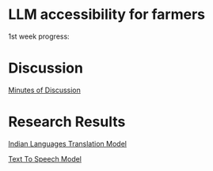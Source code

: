 # LLM accessibility for farmers

1st week progress:
# Discussion
[Minutes of Discussion](Minutes-of-Discussion.docx)
# Research Results
[Indian Languages Translation Model](Translate-100-languages.zip)

[Text To Speech Model](Text-To-Speech-Unlimited.zip)
